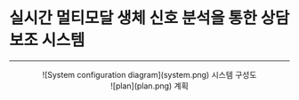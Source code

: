 # 실시간 멀티모달 생체 신호 분석을 통한 상담보조 시스템
------

<div align="center">
![System configuration diagram](system.png)
시스템 구성도
</div>
<div align="center">
![plan](plan.png)
계획
</div>
